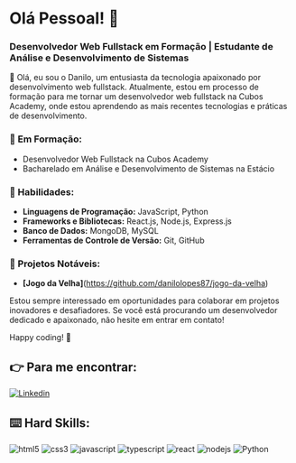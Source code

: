 # Olá Pessoal! :vulcan_salute:

### Desenvolvedor Web Fullstack em Formação | Estudante de Análise e Desenvolvimento de Sistemas

👋 Olá, eu sou o Danilo, um entusiasta da tecnologia apaixonado por desenvolvimento web fullstack. Atualmente, estou em processo de formação para me tornar um desenvolvedor web fullstack na Cubos Academy, onde estou aprendendo as mais recentes tecnologias e práticas de desenvolvimento.

### 🌱 Em Formação:
- Desenvolvedor Web Fullstack na Cubos Academy
- Bacharelado em Análise e Desenvolvimento de Sistemas na Estácio

### 💼 Habilidades:
- **Linguagens de Programação:** JavaScript, Python
- **Frameworks e Bibliotecas:** React.js, Node.js, Express.js
- **Banco de Dados:** MongoDB, MySQL
- **Ferramentas de Controle de Versão:** Git, GitHub

### 🚀 Projetos Notáveis:

- **[Jogo da Velha]**(https://github.com/danilolopes87/jogo-da-velha)

  

Estou sempre interessado em oportunidades para colaborar em projetos inovadores e desafiadores. Se você está procurando um desenvolvedor dedicado e apaixonado, não hesite em entrar em contato!

Happy coding! 🚀


## :point_right: Para me encontrar:

[![Linkedin](https://img.shields.io/badge/LinkedIn-0077B5?style=for-the-badge&logo=linkedin&logoColor=white)](https://www.linkedin.com/in/danilo-lopes-60595b223/)

## :keyboard: Hard Skills:

![html5](https://img.shields.io/badge/HTML5-E34F26?style=for-the-badge&logo=html5&logoColor=white)
![css3](https://img.shields.io/badge/CSS3-1572B6?style=for-the-badge&logo=css3&logoColor=white)
![javascript](https://img.shields.io/badge/JavaScript-323330?style=for-the-badge&logo=javascript&logoColor=F7DF1E)
![typescript](https://img.shields.io/badge/TypeScript-007ACC?style=for-the-badge&logo=typescript&logoColor=white)
![react](https://img.shields.io/badge/React-20232A?style=for-the-badge&logo=react&logoColor=61DAFB)
![nodejs](https://img.shields.io/badge/Node%20js-339933?style=for-the-badge&logo=nodedotjs&logoColor=white)
![Python](https://img.shields.io/badge/Python-3776AB?style=for-the-badge&logo=python&logoColor=white)

